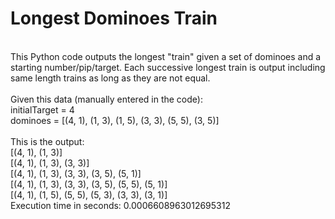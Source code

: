 # Longest Dominoes Train
<br />
This Python code outputs the longest "train" given a set of dominoes and a starting number/pip/target. Each successive longest train is output including same length trains as long as they are not equal.<br />
<br />
Given this data (manually entered in the code):<br />
initialTarget = 4<br />
dominoes = [(4, 1), (1, 3), (1, 5), (3, 3), (5, 5), (3, 5)]<br />
<br />
This is the output:<br />
[(4, 1), (1, 3)]<br />
[(4, 1), (1, 3), (3, 3)]<br />
[(4, 1), (1, 3), (3, 3), (3, 5), (5, 1)]<br />
[(4, 1), (1, 3), (3, 3), (3, 5), (5, 5), (5, 1)]<br />
[(4, 1), (1, 5), (5, 5), (5, 3), (3, 3), (3, 1)]<br />
Execution time in seconds: 0.0006608963012695312<br />
